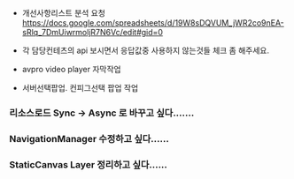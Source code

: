 

- 개선사항리스트 분석 요청
https://docs.google.com/spreadsheets/d/19W8sDQVUM_jWR2co9nEA-sRlq_7DmUiwrmoljR7N6Vc/edit#gid=0


- 각 담당컨테츠의  api 보시면서 응답값중 사용하지 않는것들 체크 좀 해주세요.

- avpro video player 자막작업

- 서버선택팝업. 컨피그선택 팝업 작업





### 리소스로드 Sync -> Async 로 바꾸고 싶다.......
### NavigationManager 수정하고 싶다......

### StaticCanvas Layer 정리하고 싶다......


